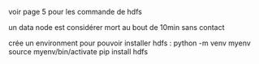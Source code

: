 voir page 5 pour les commande de hdfs

un data node est considérer mort au bout de 10min sans contact


crée un environment pour pouvoir installer hdfs : 
    python -m venv myenv
    source myenv/bin/activate
    pip install hdfs